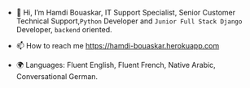 - 👋 Hi, I’m Hamdi Bouaskar, IT Support Specialist, Senior Customer Technical Support,`Python` Developer and `Junior Full Stack Django` Developer, `backend` oriented.

- 📫 How to reach me https://hamdi-bouaskar.herokuapp.com

- 🌍 Languages: Fluent English, Fluent French, Native Arabic, Conversational German.

<!---
IT-Support-L2/IT-Support-L2 is a ✨ special ✨ repository because its `README.md` (this file) appears on your GitHub profile.
You can click the Preview link to take a look at your changes.
--->
